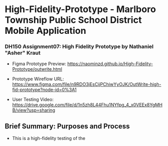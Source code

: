 # High-Fidelity-Prototype - Marlboro Township Public School District Mobile Application

### DH150 Assignment07: High Fidelity Prototype by Nathaniel "Asher" Kraut

- Figma Prototype Preview: https://naominzd.github.io/High-Fidelity-Prototype/outwrite.html

- Prototype Wireflow URL: https://www.figma.com/file/n9RDO3jEsCijPChiwYyOJK/OutWrite-high-fid-prototype?node-id=0%3A1

- User Testing Video: https://drive.google.com/file/d/1n5zh8L44Fhu1NYfpg_4_x0VEEx8YgMHB/view?usp=sharing

## Brief Summary: Purposes and Process

- This is a high-fidelity testing of the 
